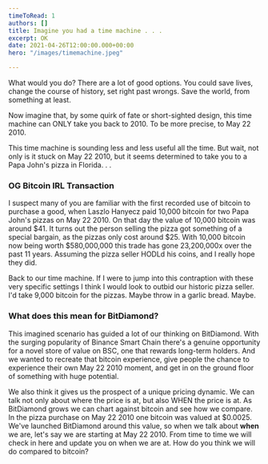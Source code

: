 ```yaml
---
timeToRead: 1
authors: []
title: Imagine you had a time machine . . .
excerpt: OK
date: 2021-04-26T12:00:00.000+00:00
hero: "/images/timemachine.jpeg"

---
```

What would you do? There are a lot of good options. You could save lives, change the course of history, set right past wrongs. Save the world, from something at least.

Now imagine that, by some quirk of fate or short-sighted design, this time machine can ONLY take you back to 2010. To be more precise, to May 22 2010. 

This time machine is sounding less and less useful all the time. But wait, not only is it stuck on May 22 2010, but it seems determined to take you to a Papa John's pizza in Florida. . .

### OG Bitcoin IRL Transaction

I suspect many of you are familiar with the first recorded use of bitcoin to purchase a good, when Laszlo Hanyecz paid 10,000 bitcoin for two Papa John's pizzas on May 22 2010. On that day the value of 10,000 bitcoin was around $41. It turns out the person selling the pizza got something of a special bargain, as the pizzas only cost around $25. With 10,000 bitcoin now being worth $580,000,000 this trade has gone 23,200,000x over the past 11 years. Assuming the pizza seller HODLd his coins, and I really hope they did.

Back to our time machine. If I were to jump into this contraption with these very specific settings I think I would look to outbid our historic pizza seller. I'd take 9,000 bitcoin for the pizzas. Maybe throw in a garlic bread. Maybe.

### What does this mean for BitDiamond?

This imagined scenario has guided a lot of our thinking on BitDiamond. With the surging popularity of Binance Smart Chain there's a genuine opportunity for a novel store of value on BSC, one that rewards long-term holders. And we wanted to recreate that bitcoin experience, give people the chance to experience their own May 22 2010 moment, and get in on the ground floor of something with huge potential.

We also think it gives us the prospect of a unique pricing dynamic. We can talk not only about where the price is at, but also WHEN the price is at. As BitDiamond grows we can chart against bitcoin and see how we compare. In the pizza purchase on May 22 2010 one bitcoin was valued at $0.0025. We've launched BitDiamond around this value, so when we talk about **when** we are, let's say we are starting at May 22 2010. From time to time we will check in here and update you on when we are at. How do you think we will do compared to bitcoin?
